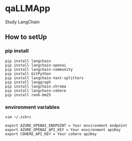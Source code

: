 # qaLLMApp
Study LangChain

## How to setUp

### pip install

```shell
pip install langchain
pip install langchain-openai
pip install langchain-community
pip install GitPython
pip install langchain-text-splitters
pip install langgraph
pip install langchain-chroma
pip install langchain-cohere
pip install rank-bm25
```

### environment variables

```shell
vim ~/.zshrc

export AZURE_OPENAI_ENDPOINT = Your environment endpoint
export AZURE_OPENAI_API_KEY = Your environment apiKey
export COHERE_API_KEY = Your cohere apiKey
```
